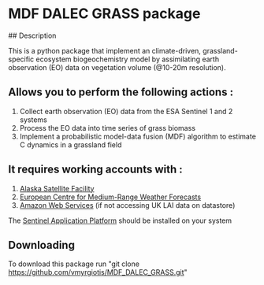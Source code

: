 # MDF DALEC GRASS package 

## Description 

This is a python package that implement an climate-driven, grassland-specific ecosystem biogeochemistry model by assimilating earth observation (EO) data on vegetation volume (@10-20m resolution).

## Allows you to perform the following actions : 

1. Collect earth observation (EO) data from the ESA Sentinel 1 and 2 systems
2. Process the EO data into time series of grass biomass
3. Implement a probabilistic model-data fusion (MDF) algorithm to estimate C dynamics in a grassland field

## It requires working accounts with : 

1. [Alaska Satellite Facility](https://asf.alaska.edu)
2. [European Centre for Medium-Range Weather Forecasts](https://www.ecmwf.int/en/forecasts/datasets)
3. [Amazon Web Services](https://digital-geography.com/accessing-landsat-and-sentinel-2-on-amazon-web-services/#.V3Lr1I68EfI) (if not accessing UK LAI data on datastore)

The [Sentinel Application Platform](https://step.esa.int/main/download/snap-download/) should be installed on your system 

## Downloading

To download this package run "git clone https://github.com/vmyrgiotis/MDF_DALEC_GRASS.git" 



